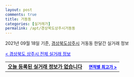 ```yaml
---
layout: post
comments: true
title: 거동동
categories: [실거래가]
permalink: /apt/경상북도상주시거동동
---
```


2021년 09월 18일 기준, <a href="/apt/경상북도상주시">경상북도상주시</a> 거동동 한달간 실거래 정보

<a style="color: blue;" href="/apt/경상북도상주시">< 경상북도 상주시 전체 실거래 정보</a>
<!---- start ---->
<table>
  <tr>
    <td colspan="4" style="font-weight: bold;"><a href="/apt/경상북도상주시거동동{name_without_space}">오늘 등록된 실거래 정보가 없습니다</a> &nbsp;&nbsp;&nbsp; <a style="color: blue; font-size: smaller;" href="/apt/경상북도상주시거동동{name_without_space}">면적별 최고가 ></a></td>
  </tr>
    
</table>
<!---- end ---->
    